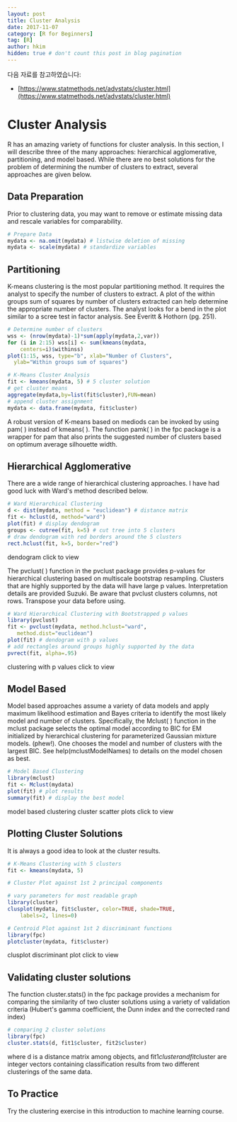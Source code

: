 ```yaml
---
layout: post  
title: Cluster Analysis
date: 2017-11-07  
category: [R for Beginners]  
tag: [R]    
author: hkim  
hidden: true # don't count this post in blog pagination  
---
```


다음 자료를 참고하였습니다:  
- [https://www.statmethods.net/advstats/cluster.html](https://www.statmethods.net/advstats/cluster.html)

# Cluster Analysis

R has an amazing variety of functions for cluster analysis. In this section, I will describe three of the many approaches: hierarchical agglomerative, partitioning, and model based. While there are no best solutions for the problem of determining the number of clusters to extract, several approaches are given below.

## Data Preparation

Prior to clustering data, you may want to remove or estimate missing data and rescale variables for comparability.

```r
# Prepare Data
mydata <- na.omit(mydata) # listwise deletion of missing
mydata <- scale(mydata) # standardize variables
```

## Partitioning

K-means clustering is the most popular partitioning method. It requires the analyst to specify the number of clusters to extract. A plot of the within groups sum of squares by number of clusters extracted can help determine the appropriate number of clusters. The analyst looks for a bend in the plot similar to a scree test in factor analysis. See Everitt & Hothorn (pg. 251).

```r
# Determine number of clusters
wss <- (nrow(mydata)-1)*sum(apply(mydata,2,var))
for (i in 2:15) wss[i] <- sum(kmeans(mydata,
  	centers=i)$withinss)
plot(1:15, wss, type="b", xlab="Number of Clusters",
  ylab="Within groups sum of squares")

# K-Means Cluster Analysis
fit <- kmeans(mydata, 5) # 5 cluster solution
# get cluster means
aggregate(mydata,by=list(fit$cluster),FUN=mean)
# append cluster assignment
mydata <- data.frame(mydata, fit$cluster)
```

A robust version of K-means based on mediods can be invoked by using pam( ) instead of kmeans( ). The function pamk( ) in the fpc package is a wrapper for pam that also prints the suggested number of clusters based on optimum average silhouette width.


## Hierarchical Agglomerative

There are a wide range of hierarchical clustering approaches. I have had good luck with Ward's method described below.

```r
# Ward Hierarchical Clustering
d <- dist(mydata, method = "euclidean") # distance matrix
fit <- hclust(d, method="ward")
plot(fit) # display dendogram
groups <- cutree(fit, k=5) # cut tree into 5 clusters
# draw dendogram with red borders around the 5 clusters
rect.hclust(fit, k=5, border="red")
```

dendogram click to view

The pvclust( ) function in the pvclust package provides p-values for hierarchical clustering based on multiscale bootstrap resampling. Clusters that are highly supported by the data will have large p values. Interpretation details are provided Suzuki. Be aware that pvclust clusters columns, not rows. Transpose your data before using.

```r
# Ward Hierarchical Clustering with Bootstrapped p values
library(pvclust)
fit <- pvclust(mydata, method.hclust="ward",
   method.dist="euclidean")
plot(fit) # dendogram with p values
# add rectangles around groups highly supported by the data
pvrect(fit, alpha=.95)
```

clustering with p values click to view


## Model Based

Model based approaches assume a variety of data models and apply maximum likelihood estimation and Bayes criteria to identify the most likely model and number of clusters. Specifically, the Mclust( ) function in the mclust package selects the optimal model according to BIC for EM initialized by hierarchical clustering for parameterized Gaussian mixture models. (phew!). One chooses the model and number of clusters with the largest BIC. See help(mclustModelNames) to details on the model chosen as best.

```r
# Model Based Clustering
library(mclust)
fit <- Mclust(mydata)
plot(fit) # plot results
summary(fit) # display the best model
```

model based clustering cluster scatter plots click to view


## Plotting Cluster Solutions

It is always a good idea to look at the cluster results.

```r
# K-Means Clustering with 5 clusters
fit <- kmeans(mydata, 5)

# Cluster Plot against 1st 2 principal components

# vary parameters for most readable graph
library(cluster)
clusplot(mydata, fit$cluster, color=TRUE, shade=TRUE,
  	labels=2, lines=0)

# Centroid Plot against 1st 2 discriminant functions
library(fpc)
plotcluster(mydata, fit$cluster)
```

clusplot discriminant plot click to view


## Validating cluster solutions

The function cluster.stats() in the fpc package provides a mechanism for comparing the similarity of two cluster solutions using a variety of validation criteria (Hubert's gamma coefficient, the Dunn index and the corrected rand index)

```r
# comparing 2 cluster solutions
library(fpc)
cluster.stats(d, fit1$cluster, fit2$cluster)
```

where d is a distance matrix among objects, and fit1$cluster and fit$cluster are integer vectors containing classification results from two different clusterings of the same data.


## To Practice

Try the clustering exercise in this introduction to machine learning course.
